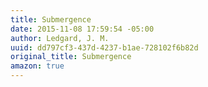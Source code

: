 ```yaml
---
title: Submergence
date: 2015-11-08 17:59:54 -05:00
author: Ledgard, J. M.
uuid: dd797cf3-437d-4237-b1ae-728102f6b82d
original_title: Submergence
amazon: true
---
```


